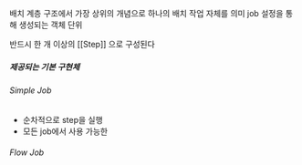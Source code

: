 
배치 계층 구조에서 가장 상위의 개념으로 하나의 배치 작업 자체를 의미
job 설정을 통해 생성되는 객체 단위

 반드시 한 개 이상의 [[Step]] 으로 구성된다


##### 제공되는 기본 구현체

###### Simple Job

- 순차적으로 step을 실행
- 모든 job에서 사용 가능한 

###### Flow Job

